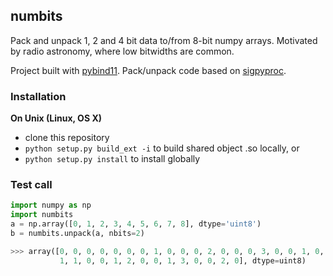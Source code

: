 ## numbits

Pack and unpack 1, 2 and 4 bit data to/from 8-bit numpy arrays. Motivated by radio astronomy, 
where low bitwidths are common. 

Project built with [pybind11](https://github.com/pybind/pybind11). Pack/unpack code based
on [sigpyproc](https://github.com/FRBs/sigpyproc3).

### Installation

**On Unix (Linux, OS X)**

 - clone this repository
 - `python setup.py build_ext -i` to build shared object .so locally, or
 - `python setup.py install` to install globally

### Test call

```python
import numpy as np
import numbits
a = np.array([0, 1, 2, 3, 4, 5, 6, 7, 8], dtype='uint8')
b = numbits.unpack(a, nbits=2)

>>> array([0, 0, 0, 0, 0, 0, 0, 1, 0, 0, 0, 2, 0, 0, 0, 3, 0, 0, 1, 0, 0, 0,
           1, 1, 0, 0, 1, 2, 0, 0, 1, 3, 0, 0, 2, 0], dtype=uint8)

```
